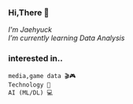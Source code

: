 ### Hi,There 👋

*I'm Jaehyuck*    
*I’m currently learning Data Analysis*

### interested in..   
    media,game data 🎬🎮
    Technology 📱
    AI (ML/DL) 💻
<!--
**chojae123/chojae123** is a ✨ _special_ ✨ repository because its `README.md` (this file) appears on your GitHub profile.

Here are some ideas to get you started:

- 🔭 I’m currently working on ...
- 🌱 I’m currently learning ...
- 👯 I’m looking to collaborate on ...
- 🤔 I’m looking for help with ...
- 💬 Ask me about ...
- 📫 How to reach me: ...
- 😄 Pronouns: ...
- ⚡ Fun fact: ...
-->
